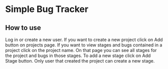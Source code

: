 <h1>Simple Bug Tracker</h1>

<h2>How to use</h2>

<p>
    Log in or create a new user. If you want to create a new project click on Add button on projects page. If you want to view stages and bugs contained in a project click on the project name. On that page you can see all stages for the project and bugs in those stages. To add a new stage click on Add Stage button. Only user that created the project can create a new stage.</p>

